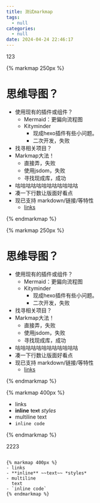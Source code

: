 ```yaml
---
title: 测试markmap
tags:
  - null
categories:
  - null
date: 2024-04-24 22:46:17
---
```


123



{% markmap 250px %}

# 思维导图？
- 使用现有的插件或组件？
    - Mermaid：更偏向流程图
    - Kityminder
        - 现成hexo插件有些小问题。
        - 二次开发，失败
- 找寻相关项目？
- Markmap大法！
  - 直接弄，失败
  - 使用jsdom，失败
  - 寻找现成库，成功
- 咕咕咕咕咕咕咕咕咕咕咕咕
- 凑一下行数让版面好看点
- 现已支持 markdown/链接/等特性
  - [links](https://zhangmaimai.com)

{% endmarkmap %}



{% markmap 250px %}



# 思维导图？

- 使用现有的插件或组件？
  - Mermaid：更偏向流程图
  - Kityminder
    - 现成hexo插件有些小问题。
    - 二次开发，失败
- 找寻相关项目？
- Markmap大法！
  - 直接弄，失败
  - 使用jsdom，失败
  - 寻找现成库，成功
- 咕咕咕咕咕咕咕咕咕咕咕咕
- 凑一下行数让版面好看点
- 现已支持 markdown/链接/等特性
  - [links](https://zhangmaimai.com)



{% endmarkmap %}




{% markmap 400px %}
- links
- **inline** ~~text~~ *styles*
- multiline
  text
- `inline code`

{% endmarkmap %}


2223




```

{% markmap 400px %}
- links
- **inline** ~~text~~ *styles*
- multiline
  text
- `inline code`
{% endmarkmap %}

```

